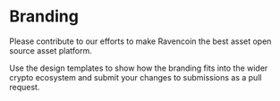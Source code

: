 # Branding

Please contribute to our efforts to make Ravencoin the best asset open source asset platform.  

Use the design templates to show how the branding fits into the wider crypto ecosystem and submit your changes to submissions as a pull request.
